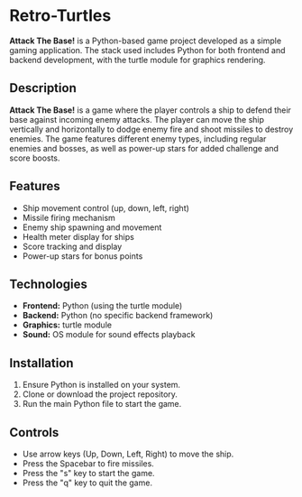 # Retro-Turtles

**Attack The Base!** is a Python-based game project developed as a simple gaming application. The stack used includes Python for both frontend and backend development, with the turtle module for graphics rendering.

## Description
**Attack The Base!** is a game where the player controls a ship to defend their base against incoming enemy attacks. The player can move the ship vertically and horizontally to dodge enemy fire and shoot missiles to destroy enemies. The game features different enemy types, including regular enemies and bosses, as well as power-up stars for added challenge and score boosts.

## Features
- Ship movement control (up, down, left, right)
- Missile firing mechanism
- Enemy ship spawning and movement
- Health meter display for ships
- Score tracking and display
- Power-up stars for bonus points

## Technologies
- **Frontend:** Python (using the turtle module)
- **Backend:** Python (no specific backend framework)
- **Graphics:** turtle module
- **Sound:** OS module for sound effects playback

## Installation
1. Ensure Python is installed on your system.
2. Clone or download the project repository.
3. Run the main Python file to start the game.

## Controls
- Use arrow keys (Up, Down, Left, Right) to move the ship.
- Press the Spacebar to fire missiles.
- Press the "s" key to start the game.
- Press the "q" key to quit the game.

